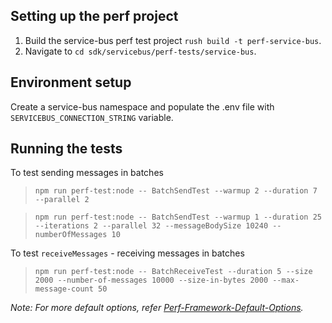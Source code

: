 ## Setting up the perf project

1. Build the service-bus perf test project `rush build -t perf-service-bus`.
2. Navigate to `cd sdk/servicebus/perf-tests/service-bus`.

## Environment setup

Create a service-bus namespace and populate the .env file with `SERVICEBUS_CONNECTION_STRING` variable.

## Running the tests

To test sending messages in batches

> `npm run perf-test:node -- BatchSendTest --warmup 2 --duration 7 --parallel 2`

> `npm run perf-test:node -- BatchSendTest --warmup 1 --duration 25 --iterations 2 --parallel 32 --messageBodySize 10240 --numberOfMessages 10`

To test `receiveMessages` - receiving messages in batches

> `npm run perf-test:node -- BatchReceiveTest --duration 5 --size 2000 --number-of-messages 10000 --size-in-bytes 2000 --max-message-count 50`

_Note: For more default options, refer [Perf-Framework-Default-Options](https://github.com/Azure/azure-sdk-for-js/blob/main/sdk/test-utils/perf/README.md#keyconcepts)._
